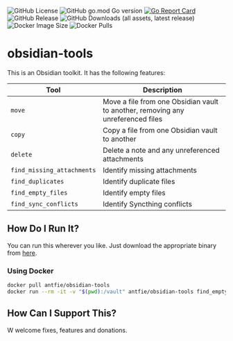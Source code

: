 ![GitHub License](https://img.shields.io/github/license/antfie/obsidian-tools)
![GitHub go.mod Go version](https://img.shields.io/github/go-mod/go-version/antfie/obsidian-tools)
[![Go Report Card](https://goreportcard.com/badge/github.com/antfie/obsidian-tools)](https://goreportcard.com/report/github.com/antfie/obsidian-tools)
![GitHub Release](https://img.shields.io/github/v/release/antfie/obsidian-tools)
![GitHub Downloads (all assets, latest release)](https://img.shields.io/github/downloads/antfie/obsidian-tools/total)
![Docker Image Size](https://img.shields.io/docker/image-size/antfie/obsidian-tools/latest)
![Docker Pulls](https://img.shields.io/docker/pulls/antfie/obsidian-tools)

# obsidian-tools

This is an Obsidian toolkit. It has the following features:

| Tool                       | Description                                                                     |
|----------------------------|---------------------------------------------------------------------------------|
| `move`                     | Move a file from one Obsidian vault to another, removing any unreferenced files |
| `copy`                     | Copy a file from one Obsidian vault to another                                  |
| `delete`                   | Delete a note and any unreferenced attachments                                  |
| `find_missing_attachments` | Identify missing attachments                                                    |
| `find_duplicates`          | Identify duplicate files                                                        |
| `find_empty_files`         | Identify empty files                                                            |
| `find_sync_conflicts`      | Identify Syncthing conflicts                                                    |

## How Do I Run It?

You can run this wherever you like. Just download the appropriate binary from [here](https://github.com/antfie/obsidian-tools/releases/latest).

### Using Docker

```bash
docker pull antfie/obsidian-tools
docker run --rm -it -v "$(pwd):/vault" antfie/obsidian-tools find_empty_files /vault
```

## How Can I Support This?

W welcome fixes, features and donations.